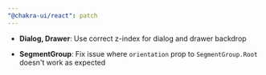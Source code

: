 ```yaml
---
"@chakra-ui/react": patch
---
```


- **Dialog, Drawer**: Use correct z-index for dialog and drawer backdrop

- **SegmentGroup**: Fix issue where `orientation` prop to `SegmentGroup.Root`
  doesn't work as expected
